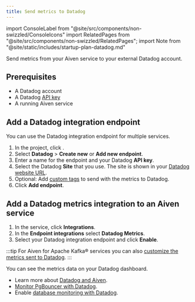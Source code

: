 ```yaml
---
title: Send metrics to Datadog
---
```


import ConsoleLabel from "@site/src/components/non-swizzled/ConsoleIcons"
import RelatedPages from "@site/src/components/non-swizzled/RelatedPages";
import Note from "@site/static/includes/startup-plan-datadog.md"

Send metrics from your Aiven service to your external Datadog account.

## Prerequisites

- A Datadog account
- A Datadog [API key](https://docs.datadoghq.com/account_management/api-app-keys/)
- A running Aiven service

## Add a Datadog integration endpoint

You can use the Datadog integration endpoint for multiple services.

1.  In the project, click <ConsoleLabel name="integration endpoints"/>.
1.  Select **Datadog** > **Create new** or **Add new endpoint**.
1.  Enter a name for the endpoint and your Datadog **API key**.
1.  Select the Datadog **Site** that you use. The site is shown in your
    [Datadog website URL](https://docs.datadoghq.com/getting_started/site/).
1.  Optional: Add [custom tags](/docs/integrations/datadog/add-custom-tags-to-datadog)
    to send with the metrics to Datadog.
1.  Click **Add endpoint**.

## Add a Datadog metrics integration to an Aiven service

<Note/>

1.  In the service, click **Integrations**.
1.  In the **Endpoint integrations** select **Datadog Metrics**.
1.  Select your Datadog integration endpoint and click **Enable**.

:::tip
For Aiven for Apache Kafka® services you can also
[customize the metrics sent to Datadog](/docs/products/kafka/howto/datadog-customised-metrics).
:::

You can see the metrics data on your Datadog dashboard.

<RelatedPages/>

- Learn more about [Datadog and Aiven](/docs/integrations/datadog).
- [Monitor PgBouncer with Datadog](/docs/products/postgresql/howto/monitor-pgbouncer-with-datadog).
- Enable
  [database monitoring with Datadog](/docs/products/postgresql/howto/monitor-database-with-datadog).
